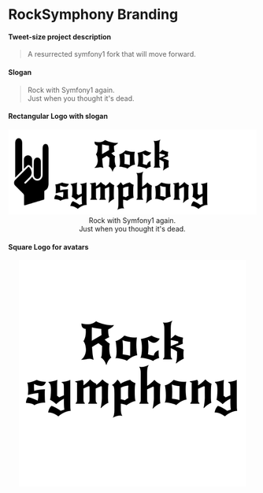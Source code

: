 RockSymphony Branding
=====================

#### Tweet-size project description 

> A resurrected symfony1 fork that will move forward.


#### Slogan

> Rock with Symfony1 again.<br/>
> Just when you thought it's dead.


#### Rectangular Logo with slogan
 
<p align="center">
  <img src="logo/logo_hand.png" alt="Rock Symphony"><br/>
  Rock with Symfony1 again.<br/>
  Just when you thought it's dead.
</p>


#### Square Logo for avatars

<p align="center">
  <img src="logo/logo_square.png" alt="Rock Symphony"><br/>
</p>